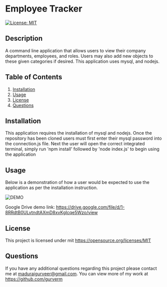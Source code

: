 # Employee Tracker
  [![License: MIT](https://img.shields.io/badge/License-MIT-yellow.svg)](https://opensource.org/licenses/MIT) 

## Description
A command line application that allows users to view their company departments, employees, and roles. Users may also add new objects to these given categories if desired.
This application uses mysql, and nodejs.

## Table of Contents
1. [Installation](#installation)
2. [Usage](#usage)
3. [License](#license)
4. [Questions](#questions)

## Installation
This application requires the installation of mysql and nodejs.
Once the repository has been cloned users must first enter their mysql password into the connection.js file. Next the user will open the correct integrated terminal, simply run 'npm install' followed by 'node index.js' to begin using the application

## Usage
Below is a demonstration of how a user would be expected to use the application as per the installation instruction.

![DEMO](./images/employee_tracker_gif.gif)

Google Drive demo link: https://drive.google.com/file/d/1-8RRdtB0ULvtndtAXmD8xvKgIcqe5Wzo/view
## License
This project is licensed under mit 
https://opensource.org/licenses/MIT

## Questions
If you have any additional questions regarding this project please contact me at maduraigurveer@gmail.com.
You can view more of my work at https://github.com/gurverm